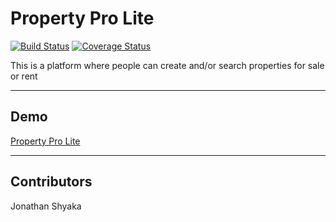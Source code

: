 # Property Pro Lite

[![Build Status](https://travis-ci.org/drayzii/property_pro_lite.svg?branch=api)](https://travis-ci.org/drayzii/property_pro_lite)
[![Coverage Status](https://coveralls.io/repos/github/drayzii/property_pro_lite/badge.svg?branch=api)](https://coveralls.io/github/drayzii/property_pro_lite?branch=api)

This is a platform where people can create and/or search properties for sale or rent

---

## Demo

[Property Pro Lite](https://drayzii.github.io/property_pro_lite/UI/)

---

## Contributors

Jonathan Shyaka